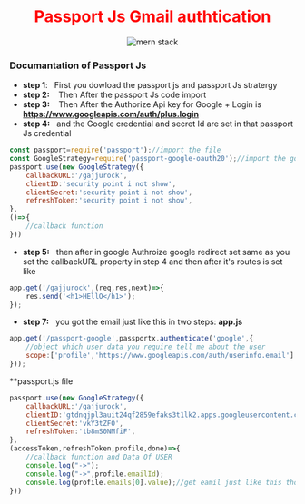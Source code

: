 <h1 align="center" style="color:red;">Passport Js Gmail authtication</h1>
<div align="center">

![mern stack](https://s3-ap-southeast-1.amazonaws.com/djamblog/article-100417221025.png)

</div>
<div>
 
 ### Documantation of Passport Js 
 
 </div>
 
 <div>
 
 * **step 1**:
&nbsp;&nbsp;First you dowload the passport js and passport Js stratergy
 * **step 2:**
&nbsp;&nbsp;  Then After the passport Js code import 
* **step 3:**
&nbsp;&nbsp;  Then After the Authorize Api key for Google + Login is **https://www.googleapis.com/auth/plus.login** 
* **step 4:**
&nbsp;&nbsp;and the Google credential and secret Id are set in that passport Js credential
 
```javascript
const passport=require('passport');//import the file
const GoogleStrategy=require('passport-google-oauth20');//import the google auth 20
passport.use(new GoogleStrategy({
	callbackURL:'/gajjurock',
	clientID:'security point i not show',
	clientSecret:'security point i not show',
	refreshToken:'security point i not show',
},
()=>{
	//callback function
}))
```
* **step 5:**
&nbsp;&nbsp;then after in google Authroize google redirect set same as you set the callbackURL property in step 4
and then after it's routes is set like
```javascript
app.get('/gajjurock',(req,res,next)=>{
	res.send('<h1>HEllO</h1>');
});
```
* **step 7:**
&nbsp;&nbsp;you got the email just like this in two steps:
**app.js**
```javascript
app.get('/passport-google',passportx.authenticate('google',{
	//object which user data you require tell me about the user
	scope:['profile','https://www.googleapis.com/auth/userinfo.email']
}));
```
**passport.js file
```javascript
passport.use(new GoogleStrategy({
	callbackURL:'/gajjurock',
	clientID:'gtdnqjpl3auit24qf2859efaks3t1lk2.apps.googleusercontent.com',
	clientSecret:'vkY3tZFO',
	refreshToken:'tb8mS0NMfiF',
},
(accessToken,refreshToken,profile,done)=>{
	//callback function and Data Of USER
	console.log("->");
	console.log("->",profile.emailId);
	console.log(profile.emails[0].value);//get eamil just like this thorugh callback
}))
```

</div>


